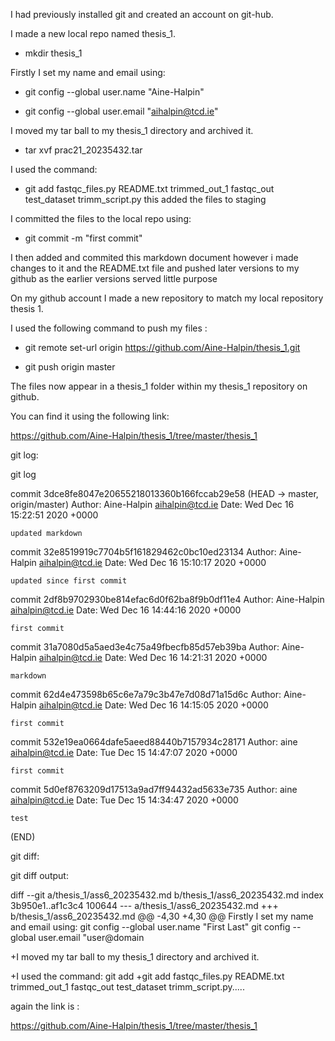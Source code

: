 I had previously installed git and created an account on git-hub.

I made a new local repo named thesis_1.
* mkdir thesis_1
 

Firstly I set my name and email using:
* git config --global user.name "Aine-Halpin"

* git config --global user.email "aihalpin@tcd.ie"

I moved my tar ball to my thesis_1 directory and archived it.
* tar xvf prac21_20235432.tar


I used the command:
* git add fastqc_files.py README.txt trimmed_out_1 fastqc_out test_dataset trimm_script.py
this added the files to staging

I committed the files to the local repo using:

* git commit -m "first commit"

I then added and commited this markdown document however i made changes to
it and the README.txt file and pushed later versions to my github as the 
earlier versions served little purpose
 
On my github account I made a new repository to match my local repository thesis 1.

I used the following command to push my files :
* git remote set-url origin https://github.com/Aine-Halpin/thesis_1.git

* git push origin master

The files now appear in a thesis_1 folder within my thesis_1 repository on github.  


You can find it using the following link:

https://github.com/Aine-Halpin/thesis_1/tree/master/thesis_1  



git log:
  
git log
  
commit 3dce8fe8047e20655218013360b166fccab29e58 (HEAD -> master, origin/master)
Author: Aine-Halpin <aihalpin@tcd.ie>
Date:   Wed Dec 16 15:22:51 2020 +0000

    updated markdown

commit 32e8519919c7704b5f161829462c0bc10ed23134
Author: Aine-Halpin <aihalpin@tcd.ie>
Date:   Wed Dec 16 15:10:17 2020 +0000

    updated since first commit

commit 2df8b9702930be814efac6d0f62ba8f9b0df11e4
Author: Aine-Halpin <aihalpin@tcd.ie>
Date:   Wed Dec 16 14:44:16 2020 +0000

    first commit

commit 31a7080d5a5aed3e4c75a49fbecfb85d57eb39ba
Author: Aine-Halpin <aihalpin@tcd.ie>
Date:   Wed Dec 16 14:21:31 2020 +0000

    markdown

commit 62d4e473598b65c6e7a79c3b47e7d08d71a15d6c
Author: Aine-Halpin <aihalpin@tcd.ie>
Date:   Wed Dec 16 14:15:05 2020 +0000

    first commit

commit 532e19ea0664dafe5aeed88440b7157934c28171
Author: aine <aihalpin@tcd.ie>
Date:   Tue Dec 15 14:47:07 2020 +0000

    first commit

commit 5d0ef8763209d17513a9ad7ff94432ad5633e735
Author: aine <aihalpin@tcd.ie>
Date:   Tue Dec 15 14:34:47 2020 +0000

    test
(END)


git diff:

git diff output:

diff --git a/thesis_1/ass6_20235432.md b/thesis_1/ass6_20235432.md
index 3b950e1..af1c3c4 100644
--- a/thesis_1/ass6_20235432.md
+++ b/thesis_1/ass6_20235432.md
@@ -4,30 +4,30 @@ Firstly I set my name and email using:
 git config --global user.name "First Last"
 git config --global user.email "user@domain
 
+I moved my tar ball to my thesis_1 directory and archived it.

+I used the command:
git add
+git add fastqc_files.py README.txt trimmed_out_1 fastqc_out test_dataset trimm_script.py.....




again the link is :

https://github.com/Aine-Halpin/thesis_1/tree/master/thesis_1




 









